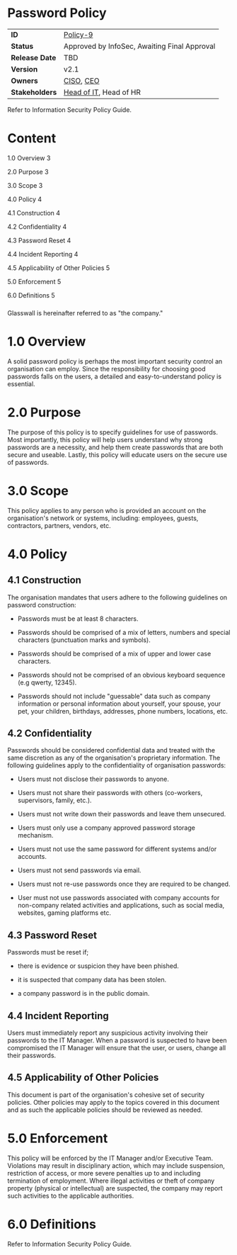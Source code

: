 # Password Policy

|                  |            | 
|------------------|------------|
| **ID**           | [Policy-9](https://glasswall.atlassian.net/browse/POLICY-9) |
| **Status**       |Approved by InfoSec, Awaiting Final Approval        |
| **Release Date** | TBD        |
| **Version**      | v2.1       |
| **Owners**       | [CISO](https://glasswall.atlassian.net/browse/ROLE-38), [CEO](https://glasswall.atlassian.net/browse/ROLE-37)       |
| **Stakeholders** | [Head of IT](https://glasswall.atlassian.net/browse/ROLE-43), Head of HR|



Refer to Information Security Policy Guide.

# Content

1.0 Overview 3

2.0 Purpose 3

3.0 Scope 3

4.0 Policy 4

4.1 Construction 4

4.2 Confidentiality 4

4.3 Password Reset 4

4.4 Incident Reporting 4

4.5 Applicability of Other Policies 5

5.0 Enforcement 5

6.0 Definitions 5

### 

Glasswall is hereinafter referred to as \"the company.\"

1.0 Overview
============

A solid password policy is perhaps the most important security control
an organisation can employ. Since the responsibility for choosing good
passwords falls on the users, a detailed and easy-to-understand policy
is essential.

2.0 Purpose
===========

The purpose of this policy is to specify guidelines for use of
passwords. Most importantly, this policy will help users understand why
strong passwords are a necessity, and help them create passwords that
are both secure and useable. Lastly, this policy will educate users on
the secure use of passwords.

3.0 Scope
=========

This policy applies to any person who is provided an account on the
organisation\'s network or systems, including: employees, guests,
contractors, partners, vendors, etc.

4.0 Policy
==========

4.1 Construction
----------------

The organisation mandates that users adhere to the following guidelines
on password construction:

-   Passwords must be at least 8 characters.

-   Passwords should be comprised of a mix of letters, numbers and
    special characters (punctuation marks and symbols).

-   Passwords should be comprised of a mix of upper and lower case
    characters.

-   Passwords should not be comprised of an obvious keyboard sequence
    (e.g qwerty, 12345).

-   Passwords should not include \"guessable\" data such as company
    information or personal information about yourself, your spouse,
    your pet, your children, birthdays, addresses, phone numbers,
    locations, etc.

4.2 Confidentiality
-------------------

Passwords should be considered confidential data and treated with the
same discretion as any of the organisation\'s proprietary information.
The following guidelines apply to the confidentiality of organisation
passwords:

-   Users must not disclose their passwords to anyone.

-   Users must not share their passwords with others (co-workers,
    supervisors, family, etc.).

-   Users must not write down their passwords and leave them unsecured.

-   Users must only use a company approved password storage mechanism.

-   Users must not use the same password for different systems and/or
    accounts.

-   Users must not send passwords via email.

-   Users must not re-use passwords once they are required to be
    changed.

-   User must not use passwords associated with company accounts for
    non-company related activities and applications, such as social
    media, websites, gaming platforms etc.

4.3 Password Reset
------------------

Passwords must be reset if;

-   there is evidence or suspicion they have been phished.

-   it is suspected that company data has been stolen.

-   a company password is in the public domain.

4.4 Incident Reporting
----------------------

Users must immediately report any suspicious activity involving their
passwords to the IT Manager. When a password is suspected to have been
compromised the IT Manager will ensure that the user, or users, change
all their passwords.

4.5 Applicability of Other Policies
-----------------------------------

This document is part of the organisation\'s cohesive set of security
policies. Other policies may apply to the topics covered in this
document and as such the applicable policies should be reviewed as
needed.

5.0 Enforcement
===============

This policy will be enforced by the IT Manager and/or Executive Team.
Violations may result in disciplinary action, which may include
suspension, restriction of access, or more severe penalties up to and
including termination of employment. Where illegal activities or theft
of company property (physical or intellectual) are suspected, the
company may report such activities to the applicable authorities.

6.0 Definitions
===============

Refer to Information Security Policy Guide.
